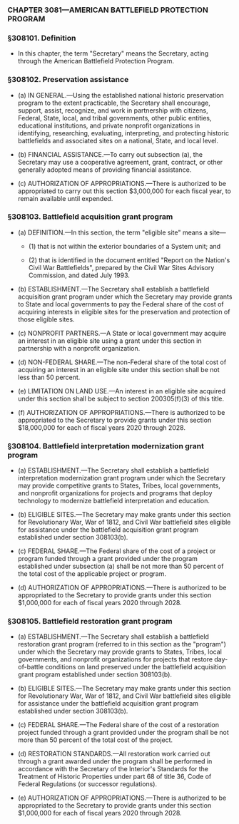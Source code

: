 ### **CHAPTER 3081—AMERICAN BATTLEFIELD PROTECTION PROGRAM**

### §308101. Definition
* In this chapter, the term "Secretary" means the Secretary, acting through the American Battlefield Protection Program.

### §308102. Preservation assistance
* (a) IN GENERAL.—Using the established national historic preservation program to the extent practicable, the Secretary shall encourage, support, assist, recognize, and work in partnership with citizens, Federal, State, local, and tribal governments, other public entities, educational institutions, and private nonprofit organizations in identifying, researching, evaluating, interpreting, and protecting historic battlefields and associated sites on a national, State, and local level.

* (b) FINANCIAL ASSISTANCE.—To carry out subsection (a), the Secretary may use a cooperative agreement, grant, contract, or other generally adopted means of providing financial assistance.

* (c) AUTHORIZATION OF APPROPRIATIONS.—There is authorized to be appropriated to carry out this section $3,000,000 for each fiscal year, to remain available until expended.

### §308103. Battlefield acquisition grant program
* (a) DEFINITION.—In this section, the term "eligible site" means a site—

  * (1) that is not within the exterior boundaries of a System unit; and

  * (2) that is identified in the document entitled "Report on the Nation's Civil War Battlefields", prepared by the Civil War Sites Advisory Commission, and dated July 1993.


* (b) ESTABLISHMENT.—The Secretary shall establish a battlefield acquisition grant program under which the Secretary may provide grants to State and local governments to pay the Federal share of the cost of acquiring interests in eligible sites for the preservation and protection of those eligible sites.

* (c) NONPROFIT PARTNERS.—A State or local government may acquire an interest in an eligible site using a grant under this section in partnership with a nonprofit organization.

* (d) NON-FEDERAL SHARE.—The non-Federal share of the total cost of acquiring an interest in an eligible site under this section shall be not less than 50 percent.

* (e) LIMITATION ON LAND USE.—An interest in an eligible site acquired under this section shall be subject to section 200305(f)(3) of this title.

* (f) AUTHORIZATION OF APPROPRIATIONS.—There is authorized to be appropriated to the Secretary to provide grants under this section $18,000,000 for each of fiscal years 2020 through 2028.

### §308104. Battlefield interpretation modernization grant program
* (a) ESTABLISHMENT.—The Secretary shall establish a battlefield interpretation modernization grant program under which the Secretary may provide competitive grants to States, Tribes, local governments, and nonprofit organizations for projects and programs that deploy technology to modernize battlefield interpretation and education.

* (b) ELIGIBLE SITES.—The Secretary may make grants under this section for Revolutionary War, War of 1812, and Civil War battlefield sites eligible for assistance under the battlefield acquisition grant program established under section 308103(b).

* (c) FEDERAL SHARE.—The Federal share of the cost of a project or program funded through a grant provided under the program established under subsection (a) shall be not more than 50 percent of the total cost of the applicable project or program.

* (d) AUTHORIZATION OF APPROPRIATIONS.—There is authorized to be appropriated to the Secretary to provide grants under this section $1,000,000 for each of fiscal years 2020 through 2028.

### §308105. Battlefield restoration grant program
* (a) ESTABLISHMENT.—The Secretary shall establish a battlefield restoration grant program (referred to in this section as the "program") under which the Secretary may provide grants to States, Tribes, local governments, and nonprofit organizations for projects that restore day-of-battle conditions on land preserved under the battlefield acquisition grant program established under section 308103(b).

* (b) ELIGIBLE SITES.—The Secretary may make grants under this section for Revolutionary War, War of 1812, and Civil War battlefield sites eligible for assistance under the battlefield acquisition grant program established under section 308103(b).

* (c) FEDERAL SHARE.—The Federal share of the cost of a restoration project funded through a grant provided under the program shall be not more than 50 percent of the total cost of the project.

* (d) RESTORATION STANDARDS.—All restoration work carried out through a grant awarded under the program shall be performed in accordance with the Secretary of the Interior's Standards for the Treatment of Historic Properties under part 68 of title 36, Code of Federal Regulations (or successor regulations).

* (e) AUTHORIZATION OF APPROPRIATIONS.—There is authorized to be appropriated to the Secretary to provide grants under this section $1,000,000 for each of fiscal years 2020 through 2028.